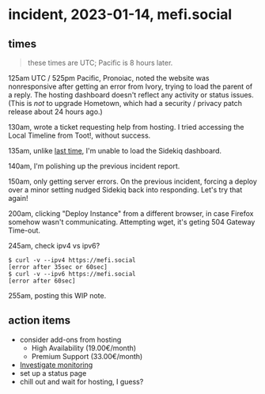 # incident, 2023-01-14, mefi.social

## times
> these times are UTC; Pacific is 8 hours later.

125am UTC / 525pm Pacific, Pronoiac, noted the website was nonresponsive after getting an error from Ivory, trying to load the parent of a reply.
The hosting dashboard doesn't reflect any activity or status issues.
(This is *not* to upgrade Hometown, which had a security / privacy patch release about 24 hours ago.)

130am, wrote a ticket requesting help from hosting.
I tried accessing the Local Timeline from Toot!, without success.

135am, unlike [last time,](mefi.social-2022-12-28.md) I'm unable to load the Sidekiq dashboard.

140am, I'm polishing up the previous incident report.

150am, only getting server errors.
On the previous incident, forcing a deploy over a minor setting nudged Sidekiq back into responding.
Let's try that again!

200am, clicking "Deploy Instance" from a different browser, in case Firefox somehow wasn't communicating.
Attempting wget, it's geting 504 Gateway Time-out.

245am, check ipv4 vs ipv6?
```
$ curl -v --ipv4 https://mefi.social
[error after 35sec or 60sec]
$ curl -v --ipv6 https://mefi.social
[error after 60sec]
```

255am, posting this WIP note.


## action items
* consider add-ons from hosting
  * High Availability (19.00€/month)
  * Premium Support (33.00€/month)
* [Investigate monitoring](https://github.com/pronoiac/mefi.social/issues/33)
* set up a status page
* chill out and wait for hosting, I guess?
